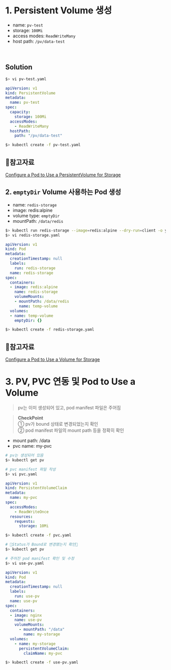 # 1. Persistent Volume 생성
- name: `pv-test`
- storage: `100Mi`
- access modes: `ReadWriteMany`
- host path: `/pv/data-test`

<br/>

## Solution
```bash
$> vi pv-test.yaml
```

```yaml
apiVersion: v1
kind: PersistentVolume
metadata:
  name: pv-test
spec:
  capacity:
    storage: 100Mi
  accessModes:
    - ReadWriteMany
  hostPath:
    path: "/pv/data-test"
```

```bash
$> kubectl create -f pv-test.yaml
```

## 📖참고자료
[Configure a Pod to Use a PersistentVolume for Storage](https://kubernetes.io/docs/tasks/configure-pod-container/configure-persistent-volume-storage/#create-a-persistentvolume)


## 2. `emptyDir` Volume 사용하는 Pod 생성

- name: `redis-storage`
- image: redis:alpine
- volume type: `emptyDir`
- mountPath: `/data/redis`

```bash
$> kubectl run redis-storage --image=redis:alpine --dry-run=client -o yaml > redis-storage.yaml
$> vi redis-storage.yaml
```
```yaml
apiVersion: v1
kind: Pod
metadata:
  creationTimestamp: null
  labels:
    run: redis-storage
  name: redis-storage
spec:
  containers:
  - image: redis:alpine
    name: redis-storage
    volumeMounts:
    - mountPath: /data/redis
      name: temp-volume
  volumes:
  - name: temp-volume
    emptyDir: {}
```
```bash
$> kubectl create -f redis-storage.yaml
```

## 📖참고자료
[Configure a Pod to Use a Volume for Storage](https://kubernetes.io/docs/tasks/configure-pod-container/configure-volume-storage/#configure-a-volume-for-a-pod)


# 3. PV, PVC 연동 및 Pod to Use a Volume
> pv는 이미 생성되어 있고, pod manifest 파일은 주어짐

> **CheckPoint**  
> ① pv가 bound 상태로 변경되었는지 확인  
> ② pod manifest 파일의 mount path 등을 정확히 확인

- mount path: /data 
- pvc name: my-pvc


```bash
# pv는 생성되어 있음
$> kubectl get pv

# pvc manifest 파일 작성
$> vi pvc.yaml
```
```yaml
apiVersion: v1
kind: PersistentVolumeClaim
metadata:
  name: my-pvc
spec:
  accessModes:
    - ReadWriteOnce
  resources:
    requests:
      storage: 10Mi
```
```bash
$> kubectl create -f pvc.yaml

# 🌟Status가 Bound로 변경됐는지 확인🌟
$> kubectl get pv

# 주어진 pod manifest 확인 및 수정
$> vi use-pv.yaml
```
```yaml
apiVersion: v1
kind: Pod
metadata:
  creationTimestamp: null
  labels:
    run: use-pv
  name: use-pv
spec:
  containers:
  - image: nginx
    name: use-pv
    volumeMounts:
      - mountPath: "/data"
        name: my-storage
  volumes:
    - name: my-storage
      persistentVolumeClaim:
        claimName: my-pvc
```
```bash
$> kubectl create -f use-pv.yaml
```
